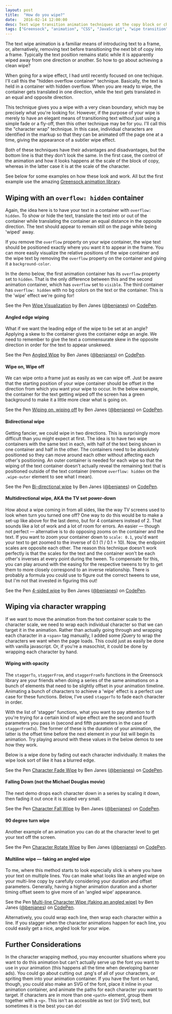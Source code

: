 ```yaml
---
layout: post
title:  "How do you wipe?"
date:   2016-02-14 12:00:00
desc: Text wipe transition animation techniques at the copy block or character level.
tags: ["Greensock", "animation", "CSS", "JavaScript", "wipe transition"]
---
```


The text wipe animation is a familiar means of introducing text to a frame, or, alternatively, removing text before transitioning the next bit of copy into a frame. Typically the text position remains static while it is apparently wiped away from one direction or another. So how to go about achieving a clean wipe?

When going for a wipe effect, I had until recently focused on one techique. I'll call this the "hidden overflow container" technique. Basically, the text is held in a container with hidden overflow. When you are ready to wipe, the container gets translated in one direction, while the text gets translated in an equal and opposite direction.

This technique gives you a wipe with a very clean boundary, which may be precisely what you're looking for. However, if the purpose of your wipe is merely to have an elegant means of transitioning text without just using a simple fade or a fly-off, then this other technique may be for you. I'll call this the "character wrap" technique. In this case, individual characters are identified in the markup so that they can be animated off the page one at a time, giving the appearance of a subtler wipe effect.

Both of these techniques have their advantages and disadvantages, but the bottom line is that they don't look the same. In the first case, the control of the animation and how it looks happens at the scale of the block of copy, whereas in the latter case it is at the scale of the character.

See below for some examples on how these look and work. All but the first example use the amazing [Greensock animation library](https://greensock.com/).


## Wiping with an `overflow: hidden` container

Again, the idea here is to have your text in a container with `overflow: hidden`. To show or hide the text, translate the text into or out of the container while translating the container an equal distance in the opposite direction. The text should appear to remain still on the page while being 'wiped' away.

If you remove the `overflow` property on your wipe container, the wipe text should be positioned exactly where you want it to appear in the frame. You can more easily visualize the relative positions of the wipe container and the wipe text by removing the `overflow` property on the container and giving it a `background-color`.

In the demo below, the first animation container has its `overflow` property set to `hidden`. That is the only difference between this and the second animation container, which has `overflow` set to `visible`. The third container has `overflow: hidden` with no bg colors on the text or the container. This is the 'wipe' effect we're going for!

<p data-height="268" data-theme-id="0" data-slug-hash="LGqwqY" data-default-tab="result" data-user="benjanes" class='codepen'>See the Pen <a href='http://codepen.io/benjanes/pen/LGqwqY/'>Wipe Visualization</a> by Ben Janes (<a href='http://codepen.io/benjanes'>@benjanes</a>) on <a href='http://codepen.io'>CodePen</a>.</p>
<script async src="//assets.codepen.io/assets/embed/ei.js"></script>

#### Angled edge wiping

What if we want the leading edge of the wipe to be set at an angle? Applying a skew to the container gives the container edge an angle. We need to remember to give the text a commensurate skew in the opposite direction in order for the text to appear unskewed.

<p data-height="268" data-theme-id="0" data-slug-hash="rxqKpw" data-default-tab="result" data-user="benjanes" class='codepen'>See the Pen <a href='http://codepen.io/benjanes/pen/rxqKpw/'>Angled Wipe</a> by Ben Janes (<a href='http://codepen.io/benjanes'>@benjanes</a>) on <a href='http://codepen.io'>CodePen</a>.</p>
<script async src="//assets.codepen.io/assets/embed/ei.js"></script>

#### Wipe on, Wipe off

We can wipe onto a frame just as easily as we can wipe off. Just be aware that the starting position of your wipe container should be offset in the direction from which you want your wipe to occur. In the below example, the container for the text getting wiped off the screen has a green background to make it a little more clear what is going on.

<p data-height="268" data-theme-id="0" data-slug-hash="dGgaEa" data-default-tab="result" data-user="benjanes" class='codepen'>See the Pen <a href='http://codepen.io/benjanes/pen/dGgaEa/'>Wiping on, wiping off</a> by Ben Janes (<a href='http://codepen.io/benjanes'>@benjanes</a>) on <a href='http://codepen.io'>CodePen</a>.</p>
<script async src="//assets.codepen.io/assets/embed/ei.js"></script>

#### Bidirectional wipe

Getting fancier, we could wipe in two directions. This is surprisingly more difficult than you might expect at first. The idea is to have two wipe containers with the same text in each, with half of the text being shown in one container and half in the other. The containers need to be absolutely positioned so they can move around each other without affecting each other's positioning. An outer container is needed for each wipe so that the wiping of the text container doesn't actually reveal the remaining text that is positioned outside of the text container (remove `overflow: hidden` on the `.wipe-outer` element to see what I mean).

<p data-height="268" data-theme-id="0" data-slug-hash="ZQqRve" data-default-tab="result" data-user="benjanes" class='codepen'>See the Pen <a href='http://codepen.io/benjanes/pen/ZQqRve/'>Bi-directional wipe</a> by Ben Janes (<a href='http://codepen.io/benjanes'>@benjanes</a>) on <a href='http://codepen.io'>CodePen</a>.</p>
<script async src="//assets.codepen.io/assets/embed/ei.js"></script>

#### Multidirectional wipe, AKA the TV set power-down

How about a wipe coming in from all sides, like the way TV screens used to look when turn you turned one off? One way to do this would be to make a set-up like above for the last demo, but for 4 containers instead of 2. That sounds like a lot of work and a lot of room for errors. An easier &mdash; though not perfect &mdash; alternative is to do opposing zooms on the container and the text. If you want to zoom your container down to `scale: 0.1`, you'd want your text to get zoomed to the inverse of 0.1 (1 / 0.1 = 10). Now, the endpoint scales are opposite each other. The reason this technique doesn't work perfectly is that the scales for the text and the container won't be each other's inverses at every point during the tween. To compensate for this, you can play around with the easing for the respective tweens to try to get them to more closely correspond to an inverse relationship. There is probably a formula you could use to figure out the correct tweens to use, but I'm not that invested in figuring this out!

<p data-height="268" data-theme-id="0" data-slug-hash="gPBKvJ" data-default-tab="result" data-user="benjanes" class='codepen'>See the Pen <a href='http://codepen.io/benjanes/pen/gPBKvJ/'>4-sided wipe</a> by Ben Janes (<a href='http://codepen.io/benjanes'>@benjanes</a>) on <a href='http://codepen.io'>CodePen</a>.</p>
<script async src="//assets.codepen.io/assets/embed/ei.js"></script>

## Wiping via character wrapping

If we want to move the animation from the text container scale to the character scale, we need to wrap each individual character so that we can target it in the animation. Rather than actually going through and wrapping each character in a `<span>` tag manually, I added some jQuery to wrap the characters we want when the page loads. This could just as easily be done with vanilla javascript. Or, if you're a masochist, it could be done by wrapping each character by hand.

#### Wiping with opacity

The `staggerTo`, `staggerFrom`, and `staggerFromTo` functions in the Greensock library are your friends when doing a series of the same animations on a bunch of elements that need to be slightly offset in your animation timeline. Animating a bunch of characters to achieve a 'wipe' effect is a perfect use case for these functions. Below, I've used `staggerTo` to fade each character in order.

With the list of 'stagger' functions, what you want to pay attention to if you're trying for a certain kind of wipe effect are the second and fourth parameters you pass in (second and fifth parameters in the case of `staggerFromTo`). The former of these is the duration of your animation, the latter is the offset time before the next element in your list will begin its animation. Try playing around with these values in the below demos to see how they work. 

Below is a wipe done by fading out each character individually. It makes the wipe look sort of like it has a blurred edge.

<p data-height="268" data-theme-id="0" data-slug-hash="OMdKYg" data-default-tab="result" data-user="benjanes" class='codepen'>See the Pen <a href='http://codepen.io/benjanes/pen/OMdKYg/'>Character Fade Wipe</a> by Ben Janes (<a href='http://codepen.io/benjanes'>@benjanes</a>) on <a href='http://codepen.io'>CodePen</a>.</p>
<script async src="//assets.codepen.io/assets/embed/ei.js"></script>

#### Falling Down (not the Michael Douglas movie)

The next demo drops each character down in a series by scaling it down, then fading it out once it is scaled very small.

<p data-height="268" data-theme-id="0" data-slug-hash="WrPVWM" data-default-tab="result" data-user="benjanes" class='codepen'>See the Pen <a href='http://codepen.io/benjanes/pen/WrPVWM/'>Character Fall Wipe</a> by Ben Janes (<a href='http://codepen.io/benjanes'>@benjanes</a>) on <a href='http://codepen.io'>CodePen</a>.</p>
<script async src="//assets.codepen.io/assets/embed/ei.js"></script>

#### 90 degree turn wipe

Another example of an animation you can do at the character level to get your text off the screen.

<p data-height="268" data-theme-id="0" data-slug-hash="OMaXJP" data-default-tab="result" data-user="benjanes" class='codepen'>See the Pen <a href='http://codepen.io/benjanes/pen/OMaXJP/'>Character Rotate Wipe</a> by Ben Janes (<a href='http://codepen.io/benjanes'>@benjanes</a>) on <a href='http://codepen.io'>CodePen</a>.</p>
<script async src="//assets.codepen.io/assets/embed/ei.js"></script>

#### Multiline wipe &mdash; faking an angled wipe

To me, where this method starts to look especially slick is where you have your text on multiple lines. You can make what looks like an angled wipe on your multi-line copy by carefully considering your duration and offset parameters. Generally, having a higher animation duration and a shorter timing offset seem to give more of an 'angled wipe' appearance.

<p data-height="268" data-theme-id="0" data-slug-hash="rxPXgP" data-default-tab="result" data-user="benjanes" class='codepen'>See the Pen <a href='http://codepen.io/benjanes/pen/rxPXgP/'>Multi-line Character Wipe (faking an angled wipe)</a> by Ben Janes (<a href='http://codepen.io/benjanes'>@benjanes</a>) on <a href='http://codepen.io'>CodePen</a>.</p>
<script async src="//assets.codepen.io/assets/embed/ei.js"></script>

Alternatively, you could wrap each line, then wrap each character within a line. If you stagger when the character animations happen for each line, you could easily get a nice, angled look for your wipe.

## Further Considerations

In the character wrapping method, you may encounter situations where you want to do this animation but can't actually serve up the font you want to use in your animation (this happens all the time when developing banner ads). You could go about cutting out .png's of all of your characters, or spriting them into your animation container. If you have the font on hand, though, you could also make an SVG of the font, place it inline in your animation container, and animate the paths for each character you want to target. If characters are in more than one `<path>` element, group them together with a `<g>`. This isn't as accessible as text (or SVG text), but sometimes it is the best you can do!
